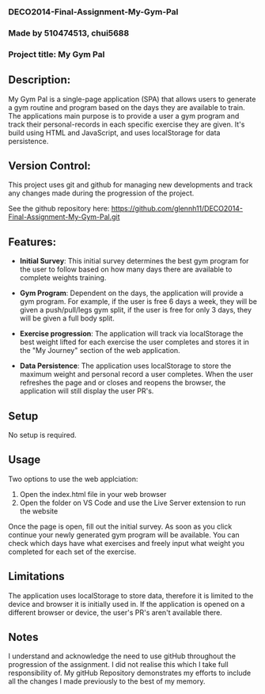 ### DECO2014-Final-Assignment-My-Gym-Pal

### Made by 510474513, chui5688

### Project title: My Gym Pal

## Description: 
My Gym Pal is a single-page application (SPA) that allows users to generate a gym routine and program based on the days they are available to train. The applications main purpose is to provide a user a gym program and track their personal-records in each specific exercise they are given. It's build using HTML and JavaScript, and uses localStorage for data persistence. 


## Version Control:
This project uses git and github for managing new developments and track any changes made during the progression of the project. 

See the github repository here: https://github.com/glennh11/DECO2014-Final-Assignment-My-Gym-Pal.git


## Features:
- **Initial Survey**: This initial survey determines the best gym program for the user to follow based on how many days there are available to complete weights training. 

- **Gym Program**: Dependent on the days, the application will provide a gym program. For example, if the user is free 6 days a week, they will be given a push/pull/legs gym split, if the user is free for only 3 days, they will be given a full body split. 

- **Exercise progression**: The application will track via localStorage the best weight lifted for each exercise the user completes and stores it in the "My Journey" section of the web application. 

- **Data Persistence**: The application uses localStorage to store the maximum weight and personal record a user completes. When the user refreshes the page and or closes and reopens the browser, the application will still display the user PR's.


## Setup
No setup is required. 


## Usage
Two options to use the web applciation:
1. Open the index.html file in your web browser
2. Open the folder on VS Code and use the Live Server extension to run the website

Once the page is open, fill out the initial survey. As soon as you click continue your newly generated gym program will be available. You can check which days have what exercises and freely input what weight you completed for each set of the exercise. 


## Limitations
The application uses localStorage to store data, therefore it is limited to the device and browser it is initially used in. If the application is opened on a different browser or device, the user's PR's aren't available there. 


## Notes
I understand and acknowledge the need to use gitHub throughout the progression of the assignment. I did not realise this which I take full responsibility of. My gitHub Repository demonstrates my efforts to include all the changes I made previously to the best of my memory. 
